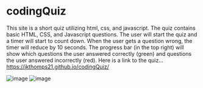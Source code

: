 # codingQuiz
This site is a short quiz utilizing html, css, and javascript. The quiz contains basic HTML, CSS, and Javascript questions. The user will start the quiz and a timer will start to count down. When the user gets a question wrong, the timer will reduce by 10 seconds. The progress bar (in the top right) will show which questions the user answered correctly (green) and questions the user answered incorrectly (red). Here is a link to the quiz... https://jkthomps21.github.io/codingQuiz/

![image](https://user-images.githubusercontent.com/49950576/80747188-a6943d00-8ae8-11ea-88de-5d02ede9f331.png)
![image](https://user-images.githubusercontent.com/49950576/80747230-b6138600-8ae8-11ea-9770-b9269fe6cb41.png)

